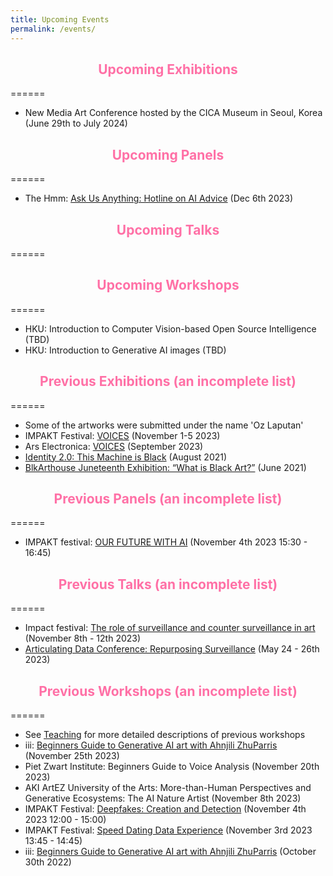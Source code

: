 ```yaml
---
title: Upcoming Events
permalink: /events/
---
```


<style> h2 { color: #FF70A6; /* Change this to your desired color */ text-align: center; /* Change this to your desired alignment */ } </style>
## Upcoming Exhibitions
======
* New Media Art Conference hosted by the CICA Museum in Seoul, Korea (June 29th to July 2024)

## Upcoming Panels
======
* The Hmm: [Ask Us Anything: Hotline on AI Advice](https://thehmm.nl/event/ask-us-anything-hotline-on-ai-advice/) (Dec 6th 2023)
  
## Upcoming Talks
======


## Upcoming Workshops
======
* HKU: Introduction to Computer Vision-based Open Source Intelligence (TBD)
* HKU: Introduction to Generative AI images (TBD)




## Previous Exhibitions (an incomplete list)
======
* Some of the artworks were submitted under the name 'Oz Laputan'
* IMPAKT Festival: [VOICES](https://impakt.nl/festival/2023/exhibition/reclaiming-digital-agency) (November 1-5 2023)
* Ars Electronica: [VOICES](https://impakt.nl/events/2023/exhibition/code-ars-electronica-2023/) (September 2023)
* [Identity 2.0: This Machine is Black](https://identity20.org/thismachineisblack/) (August 2021)
* [BlkArthouse Juneteenth Exhibition: “What is Black Art?”](https://www.blkarthouse.com/art-exhibitions) (June 2021)

## Previous Panels (an incomplete list)
======
* IMPAKT festival: [OUR FUTURE WITH AI](https://impakt.nl/festival/2023/panel-discussion/our-future-with-ai) (November 4th 2023 15:30 - 16:45)

    
## Previous Talks (an incomplete list)
======
* Impact festival: [The role of surveillance and counter surveillance in art](https://www.pact-zollverein.de/en/platforms/impact) (November 8th - 12th 2023)
* [Articulating Data Conference: Repurposing Surveillance](https://articulatingdata.com/) (May 24 - 26th 2023)


## Previous Workshops (an incomplete list)
======
* See [Teaching](https://artificialnouveau.github.io/teaching/) for more detailed descriptions of previous workshops
* iii: [Beginners Guide to Generative AI art with Ahnjili ZhuParris](https://instrumentinventors.org/agenda/beginners-guide-to-generative-ai-art-with-ahnjili-zhuparris) (November 25th 2023)
* Piet Zwart Institute: Beginners Guide to Voice Analysis (November 20th 2023)
* AKI ArtEZ University of the Arts: More-than-Human Perspectives and Generative Ecosystems: The AI Nature Artist (November 8th 2023)
* IMPAKT Festival: [Deepfakes: Creation and Detection](https://impakt.nl/festival/2023/workshop/deepfakes-creation-and-detection) (November 4th 2023 12:00 - 15:00)
* IMPAKT Festival: [Speed Dating Data Experience](https://impakt.nl/festival/2023/workshop/speed-dating-data-experience) (November 3rd 2023 13:45 - 14:45)
* iii: [Beginners Guide to Generative AI art with Ahnjili ZhuParris](https://instrumentinventors.org/agenda/beginners-guide-to-generative-ai-art-with-ahnjili-zhuparris) (October 30th 2022)
